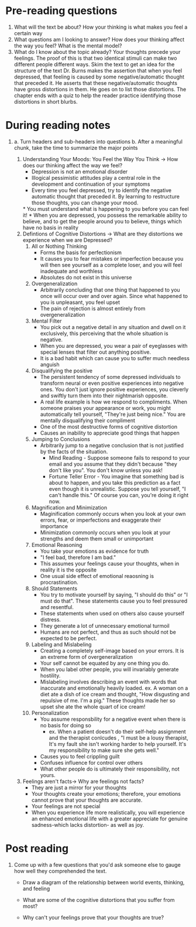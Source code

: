 # Pre-reading questions
1. What will the text be about?
	How your thinking is what makes you feel a certain way
2. What questions am I looking to answer?
	How does your thinking affect the way you feel? What is the mental model?
3. What do I know about the topic already?
	Your thoughts precede your feelings. The proof of this is that two identical stimuli can make two different people different ways.
Skim the text to get an idea for the structure of the text
	Dr. Burns makes the assertion that when you feel depressed, that feeling is caused by some negative/automatic thought that preceded it. He asserts that these negative/automatic thoughts have gross distortions in them.
	He goes on to list those distortions. The chapter ends with a quiz to help the reader practice identifying those distortions in short blurbs.

# During reading notes
1.	a. Turn headers and sub-headers into questions
	b. After a meaningful chunk, take the time to summarize the major points

	1. Understanding Your Moods: You Feel the Way You Think -> How does our thinking affect the way we feel?
		* Depression is not an emotional disorder
		* Illogical pessimistic attitudes play a central role in the development and continuation of your symptoms
		* Every time you feel depressed, try to identify the negative automatic thought that preceded it. By learning to restructure those thoughts, you can change your mood.
		<Place image here about the relationship between thoughts and feelings>
		* You must understand what is happening to you before you can feel it!
		* When you are depressed, you possess the remarkable ability to believe, and to get the people around you to believe, things which have no basis in reality
	2. Defintions of Cognitive Distortions -> What are they distortions we experience when we are Depressed?
		1. All or Nothing Thinking
			* Forms the basis for perfectionism
			* It causes you to fear mistakes or imperfection because you will then see yourself as a complete loser, and you will feel inadequate and worthless
			* Absolutes do not exist in this universe
		2. Overgeneralization
			* Arbitrarily concluding that one thing that happened to you once will occur over and over again. Since what happened to you is unpleasant, you feel upset
			* The pain of rejection is almost entirely from overgeneralization
		3. Mental Filter
			* You pick out a negative detail in any situation and dwell on it exclusively, this perceiving that the whole situation is negative.
			* When you are depressed, you wear a pair of eyeglasses with special lenses that filter out anything positive. 
			* It is a bad habit which can cause you to suffer much needless anguish
		4. Disqualifying the positive
			* The persistent tendency of some depressed individuals to transform neural or even positive experiences into negative ones. You don't just ignore positive experiences, you cleverly and swiftly turn them into their nightmarish opposite. 
			* A real life example is how we respond to compliments. When someone praises your appearance or work, you might automatically tell yourself, "They're just being nice." You are mentally disqualifying their compliment
			* One of the most destructive forms of cognitive distortion
			* Causes an inability to appreciate good things that happen
		5. Jumping to Conclusions
			* Arbitrarily jump to a negative conclusion that is not justified by the facts of the situation.
				* Mind Reading - Suppose someone fails to respond to your email and you assume that they didn't because "they don't like you". You don't know unless you ask!
				* Fortune Teller Error - You imagine that something bad is about to happen, and you take this prediction as a fact even though it is unrealistic. Suppose you tell yourself, "I can't handle this." Of course you can, you're doing it right now.
		6. Magnification and Minimization
			* Maginification commonly occurs when you look at your own errors, fear, or imperfections and exaggerate their importance
			* Minimization commonly occurs when you look at your strengths and deem them small or unimportant
		7. Emotional Reasoning
			* You take your emotions as evidence for truth
			* "I feel bad, therefore I am bad."
			* This assumes your feelings cause your thoughts, when in reality it is the opposite
			* One usual side effect of emotional reaosning is procrastination. 
		8. Should Statements
			* You try to motivate yourself by saying, "I should do this" or "I must do that". These statements cause you to feel pressured and resentful.
			* These statements when used on others also cause yourself distress.
			* They generate a lot of unnecessary emotional turmoil
			* Humans are not perfect, and thus as such should not be expected to be perfect.
		9. Labeling and Mislabeling
			* Creating a completely self-image based on your errors. It is an extreme form of overgeneralization
			* Your self cannot be equated by any one thing you do.
			* When you label other people, you will invariably generate hostility.
			* Mislabeling involves describing an event with words that inaccurate and emotionally heavily loaded. 
				ex. A woman on a diet ate a dish of ice cream and thought, "How disgusting and repulsive of me. I'm a pig." These thoughts made her so upset she ate the whole quart of ice cream!
		10. Personalization
			* You assume responsbility for a negative event when there is no basis for doing so
				* ex. When a patient doesn't do their self-help assignment and the therapist conlcudes , "I must be a lousy therapist, It's my fault she isn't working harder to help yourself. It's my responsibility to make sure she gets well."
			* Causes you to feel crippling guilt
			* Confuses influence for control over others
			* What other people do is ultimately their responsibility, not yours.
	3. Feelings aren't facts-> Why are feelings not facts?
		* They are just a mirror for your thoughts
		* Your thoughts create your emotions; therefore, your emotions cannot prove that your thoughts are accurate. 
		* Your feelings are not special
		* When you experience life more realistically, you will experience an enhanced emotional life with a greater appreciate for genuine sadness-which lacks distortion- as well as joy.


# Post reading
1. Come up with a few questions that you'd ask someone else to gauge how well they comprehended the text.
	* Draw a diagram of the relationship between world events, thinking, and feeling

	* What are some of the cognitive distortions that you suffer from most?

	* Why can't your feelings prove that your thoughts are true?


